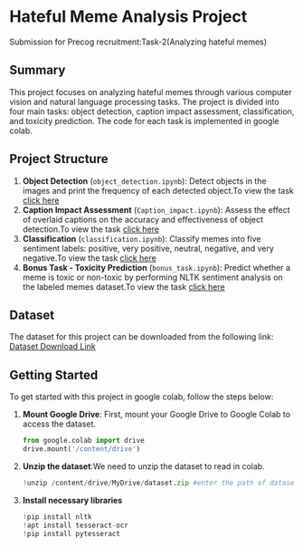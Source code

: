 # Hateful Meme Analysis Project
Submission for Precog recruitment:Task-2(Analyzing hateful memes)

## Summary
This project focuses on analyzing hateful memes through various computer vision and natural language processing tasks. The project is divided into four main tasks: object detection, caption impact assessment, classification, and toxicity prediction. The code for each task is implemented in google colab. 

## Project Structure

1. **Object Detection** (`object_detection.ipynb`): Detect objects in the images and print the frequency of each detected object.To view the task [click here](https://github.com/suryakranthivardhan/Analyzing_hateful_memes/blob/main/object_detection.ipynb)
2. **Caption Impact Assessment** (`Caption_impact.ipynb`): Assess the effect of overlaid captions on the accuracy and effectiveness of object detection.To view the task [click here](https://github.com/suryakranthivardhan/Analyzing_hateful_memes/blob/main/Caption_impact.ipynb)
3. **Classification** (`classification.ipynb`): Classify memes into five sentiment labels: positive, very positive, neutral, negative, and very negative.To view the task [click here](https://github.com/suryakranthivardhan/Analyzing_hateful_memes/blob/main/classification.ipynb)
4. **Bonus Task - Toxicity Prediction** (`bonus_task.ipynb`): Predict whether a meme is toxic or non-toxic by performing NLTK sentiment analysis on the labeled memes dataset.To view the task [click here](https://github.com/suryakranthivardhan/Analyzing_hateful_memes/blob/main/bonus_task.ipynb)

## Dataset

The dataset for this project can be downloaded from the following link:
[Dataset Download Link](https://drive.google.com/drive/folders/1BHiATwEb2gjKY0ZQD0rVhLzsrTygl3op?usp=drive_link)

## Getting Started

To get started with this project in google colab, follow the steps below:

1. **Mount Google Drive**: First, mount your Google Drive to Google Colab to access the dataset.
   ```python
   from google.colab import drive
   drive.mount('/content/drive')
2. **Unzip the dataset**:We need to unzip the dataset to read in colab.
      ```python
   !unzip /content/drive/MyDrive/dataset.zip #enter the path of dataset
3. **Install necessary libraries**
     ```python
   !pip install nltk
   !apt install tesseract-ocr
   !pip install pytesseract
